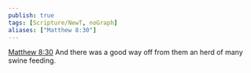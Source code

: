 ```yaml
---
publish: true
tags: [Scripture/NewT, noGraph]
aliases: ["Matthew 8:30"]
---
```

[Matthew 8:30](https://churchofjesuschrist.org/study/scriptures/nt/matt/8?lang=eng&id=p30#p30) And there was a good way off from them an herd of many swine feeding.
